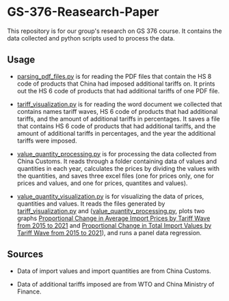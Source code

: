 # GS-376-Reasearch-Paper
This repository is for our group's research on GS 376 course. It contains the data collected and python scripts used to process the data.

## Usage

- [parsing_pdf_files.py](parsing_pdf_files.py) is for reading the PDF files that contain the HS 8 code of products that China had imposed additional tariffs on.
It prints out the HS 6 code of products that had additional tariffs of one PDF file.

- [tariff_visualization.py](tariff_visualization.py) is for reading the word document we collected that contains names tariff waves, HS 6 code of products that had additional tariffs, and the amount of additional tariffs in percentages.
It saves a file that contains HS 6 code of products that had additional tariffs, and the amount of additional tariffs in percentages, and the year the additional tariffs were imposed.

- [value_quantity_processing.py](value_quantity_processing.py) is for processing the data collected from China Customs.
It reads through a folder containing data of values and quantities in each year, calculates the prices by dividing the values with the quantities, and saves three excel files (one for prices only, one for prices and values, and one for prices, quantites and values).

- [value_quantity_visualization.py](value_quantity_visualization.py) is for visualizing the data of prices, quantities and values.
It reads the files generated by [tariff_visualization.py](tariff_visualization.py) and ([value_quantity_processing.py](value_quantity_processing.py), plots two graphs [Proportional Change in Average Import Prices by Tariff Wave from 2015 to 2021](Results/Proportional%20Change%20in%20Average%20Import%20Prices%20by%20Tariff%20Wave%20from%202015%20to%202021.png) and [Proportional Change in Total Import Values by Tariff Wave from 2015 to 2021](Results/Proportional%20Change%20in%20Total%20Import%20Values%20by%20Tariff%20Wave%20from%202015%20to%202021.png)), and runs a panel data regression.

## Sources

- Data of import values and import quantities are from China Customs.

- Data of additional tariffs imposed are from WTO and China Ministry of Finance.
